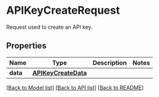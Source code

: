 # APIKeyCreateRequest

Request used to create an API key.
## Properties
Name | Type | Description | Notes
------------ | ------------- | ------------- | -------------
**data** | [**APIKeyCreateData**](APIKeyCreateData.md) |  | 

[[Back to Model list]](README.md#documentation-for-models) [[Back to API list]](README.md#documentation-for-api-endpoints) [[Back to README]](README.md)


